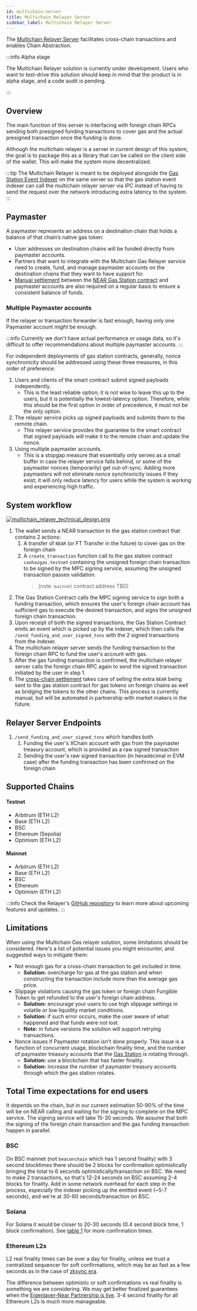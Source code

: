 ```yaml
---
id: multichain-server
title: Multichain Relayer Server
sidebar_label: Multichain Relayer Server
---
```


The [Multichain Relayer Server](https://github.com/near/multichain-relayer-server) facilitates cross-chain transactions and enables Chain Abstraction.

:::info Alpha stage

The Multichain Relayer solution is currently under development. Users who want to test-drive this solution should keep in mind that the product is in alpha stage, and a code audit is pending.

:::

## Overview

The main function of this server is interfacing with foreign chain RPCs sending both presigned funding transactions to cover gas and the actual presigned transaction once the funding is done.

Although the multichain relayer is a server in current design of this system, the goal is to package this as a library that can be called on the client side of the wallet. This will make the system more decentralized.

:::tip
The Multichain Relayer is meant to be deployed alongside the [Gas Station Event Indexer](https://github.com/near/gas-station-event-indexer) on the same server so that the gas station event indexer can call the multichain relayer server via IPC instead of having to send the request over the network introducing extra latency to the system.
:::

## Paymaster

A paymaster represents an address on a destination chain that holds a balance of that chain’s native gas token:
- User addresses on destination chains will be funded directly from paymaster accounts.
- Partners that want to integrate with the Multichain Gas Relayer service need to create, fund, and manage paymaster accounts on the destination chains that they want to have support for.
- [Manual settlement](gas-station.md#settlement) between the [NEAR Gas Station contract](gas-station.md) and paymaster accounts are also required on a regular basis to ensure a consistent balance of funds.

### Multiple Paymaster accounts

If the relayer or transaction forwarder is fast enough, having only one Paymaster account _might_ be enough.

:::info
Currently we don't have actual performance or usage data, so it's difficult to offer recommendations about multiple paymaster accounts.
:::

For independent deployments of gas station contracts, generally, nonce synchronicity should be addressed using these three measures, in this order of preference:

1. Users and clients of the smart contract submit signed payloads independently.
   - This is the least reliable option; it is not wise to leave this up to the users, but it is potentially the lowest-latency option. Therefore, while this should be the first option in order of precedence, it must not be the only option.
2. The relayer service picks up signed payloads and submits them to the remote chain.
   - This relayer service provides the guarantee to the smart contract that signed payloads _will_ make it to the remote chain and update the nonce.
3. Using multiple paymaster accounts.
   - This is a stopgap measure that essentially only serves as a small buffer in case the relayer service falls behind, or some of the paymaster nonces (temporarily) get out-of-sync. Adding more paymasters will not eliminate nonce synchronicity issues if they exist; it will only reduce latency for users while the system is working and experiencing high traffic.

## System workflow

[![multichain_relayer_technical_design.png](/docs/multichain_relayer_technical_design.png)](/docs/multichain_relayer_technical_design.png)

1. The wallet sends a NEAR transaction to the gas station contract that contains 2 actions:
   1. A transfer of `NEAR` (or FT Transfer in the future) to cover gas on the foreign chain
   2. A `create_transaction` function call to the gas station contract `canhazgas.testnet` containing the unsigned foreign chain transaction to be signed by the MPC signing service, assuming the unsigned transaction passes validation.
      > (note: `mainnet` contract address TBD)
2. The Gas Station Contract calls the MPC signing service to sign both a funding transaction, which ensures the user's foreign chain account has sufficient gas to execute the desired transaction, and signs the unsigned foreign chain transaction.
3. Upon receipt of both the signed transactions, the Gas Station Contract emits an event which is picked up by the indexer, which then calls the `/send_funding_and_user_signed_txns` with the 2 signed transactions from the indexer.
4. The multichain relayer server sends the funding transaction to the foreign chain RPC to fund the user's account with gas.
5. After the gas funding transaction is confirmed, the multichain relayer server calls the foreign chain RPC again to send the signed transaction initiated by the user in step 1.
6. The [cross-chain settlement](gas-station.md#settlement) takes care of selling the extra `NEAR` being sent to the gas station contract for gas tokens on foreign chains as well as bridging the tokens to the other chains. This process is currently manual, but will be automated in partnership with market makers in the future.

## Relayer Server Endpoints

1. `/send_funding_and_user_signed_txns` which handles both
   1. Funding the user's XChain account with gas from the paymaster treasury account, which is provided as a raw signed transaction
   2. Sending the user's raw signed transaction (in hexadecimal in EVM case) after the funding transaction has been confirmed on the foreign chain

## Supported Chains

#### Testnet

- Arbitrum (ETH L2)
- Base (ETH L2)
- BSC
- Ethereum (Sepolia)
- Optimism (ETH L2)

#### Mainnet

- Arbitrum (ETH L2)
- Base (ETH L2)
- BSC
- Ethereum
- Optimism (ETH L2)

:::info
Check the Relayer's [GitHub repository](https://github.com/near/multichain-relayer-server) to learn more about upcoming features and updates.
:::

## Limitations

When using the Multichain Gas relayer solution, some limitations should be considered. Here's a list of potential issues you might encounter, and suggested ways to mitigate them:
- Not enough gas for a cross-chain transaction to get included in time.
  - **Solution:** overcharge for gas at the gas station and when constructing the transaction include more than the average gas price.
- Slippage violations causing the gas token or foreign chain Fungible Token to get refunded to the user's foreign chain address.
  - **Solution:** encourage your users to use high slippage settings in volatile or low liquidity market conditions.
  - **Solution:** if such error occurs, make the user aware of what happened and that funds were not lost.
  - **Note:** in future versions the solution will support retrying transactions.
- Nonce issues if Paymaster rotation isn't done properly. This issue is a function of concurrent usage, blockchain finality time, and the number of paymaster treasury accounts that the [Gas Station](gas-station.md) is rotating through.
  - **Solution:** use a blockchain that has faster finality.
  - **Solution:** increase the number of paymaster treasury accounts through which the gas station rotates.

## Total Time expectations for end users

It depends on the chain, but in our current estimation 50-90% of the time will be on NEAR calling and waiting for the signing to complete on the MPC service.
The signing service will take 15-30 seconds.
We assume that both the signing of the foreign chain transaction and the gas funding transaction happen in parallel.

### BSC

On BSC mainnet (not `beaconchain` which has 1 second finality) with 3 second blocktimes there should be 2 blocks for confirmation optimistically bringing the total to 6 seconds optimistically/transaction on BSC.
We need to make 2 transactions, so that's 12-24 seconds on BSC assuming 2-4 blocks for finality. Add in some network overhead for each step in the process, especially the indexer picking up the emitted event (~5-7 seconds), and we're at 30-60 seconds/transaction on BSC.

### Solana

For Solana it would be closer to 20-30 seconds (0.4 second block time, 1 block confirmation). See [table 1](https://usa.visa.com/solutions/crypto/deep-dive-on-solana.html) for more confirmation times.

### Ethereum L2s

L2 real finality times can be over a day for finality, unless we trust a centralized sequencer for soft confirmations, which may be as fast as a few seconds as in the case of [zksync era](https://docs.zksync.io/zk-stack/concepts/finality#instant-confirmations).

The difference between optimistic or soft confirmations vs real finality is something we are considering. We may get better finalized guarantees when the [Eigenlayer-Near Partnership is live](https://near.org/blog/near-foundation-and-eigen-labs-partner-to-enable-faster-cheaper-web3-transactions-for-ethereum-rollups-via-eigenlayer/). 3-4 second finality for all Ethereum L2s is much more manageable.
